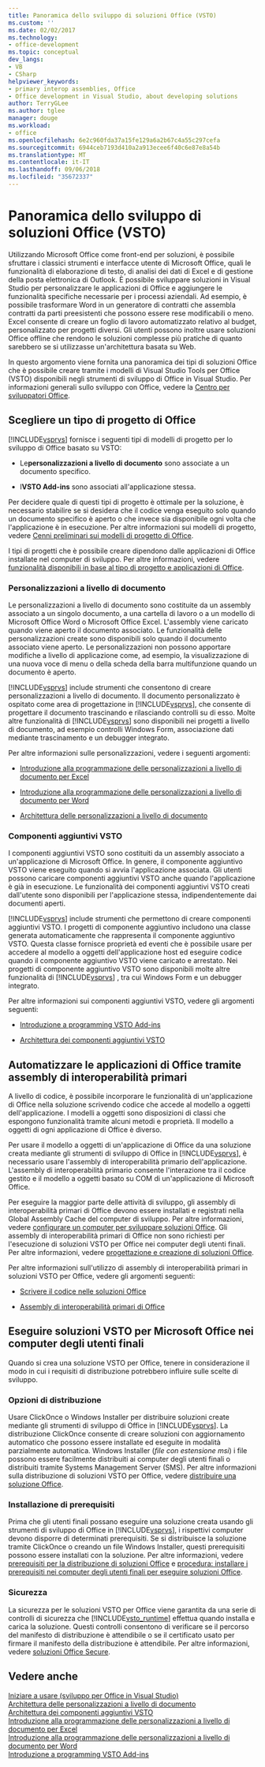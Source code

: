 ```yaml
---
title: Panoramica dello sviluppo di soluzioni Office (VSTO)
ms.custom: ''
ms.date: 02/02/2017
ms.technology:
- office-development
ms.topic: conceptual
dev_langs:
- VB
- CSharp
helpviewer_keywords:
- primary interop assemblies, Office
- Office development in Visual Studio, about developing solutions
author: TerryGLee
ms.author: tglee
manager: douge
ms.workload:
- office
ms.openlocfilehash: 6e2c960fda37a15fe129a6a2b67c4a55c297cefa
ms.sourcegitcommit: 6944ceb7193d410a2a913ecee6f40c6e87e8a54b
ms.translationtype: MT
ms.contentlocale: it-IT
ms.lasthandoff: 09/06/2018
ms.locfileid: "35672337"
---
```

# <a name="office-solutions-development-overview-vsto"></a>Panoramica dello sviluppo di soluzioni Office (VSTO)
  Utilizzando Microsoft Office come front-end per soluzioni, è possibile sfruttare i classici strumenti e interfacce utente di Microsoft Office, quali le funzionalità di elaborazione di testo, di analisi dei dati di Excel e di gestione della posta elettronica di Outlook. È possibile sviluppare soluzioni in Visual Studio per personalizzare le applicazioni di Office e aggiungere le funzionalità specifiche necessarie per i processi aziendali. Ad esempio, è possibile trasformare Word in un generatore di contratti che assembla contratti da parti preesistenti che possono essere rese modificabili o meno. Excel consente di creare un foglio di lavoro automatizzato relativo al budget, personalizzato per progetti diversi. Gli utenti possono inoltre usare soluzioni Office offline che rendono le soluzioni complesse più pratiche di quanto sarebbero se si utilizzasse un'architettura basata su Web.  
  
 In questo argomento viene fornita una panoramica dei tipi di soluzioni Office che è possibile creare tramite i modelli di Visual Studio Tools per Office (VSTO) disponibili negli strumenti di sviluppo di Office in Visual Studio. Per informazioni generali sullo sviluppo con Office, vedere la [Centro per sviluppatori Office](https://dev.office.com/).  
  
## <a name="choose-an-office-project-type"></a>Scegliere un tipo di progetto di Office  
 [!INCLUDE[vsprvs](../sharepoint/includes/vsprvs-md.md)] fornisce i seguenti tipi di modelli di progetto per lo sviluppo di Office basato su VSTO:  
  
-   Le**personalizzazioni a livello di documento** sono associate a un documento specifico.  
  
-   I**VSTO Add-ins** sono associati all'applicazione stessa.  
  
 Per decidere quale di questi tipi di progetto è ottimale per la soluzione, è necessario stabilire se si desidera che il codice venga eseguito solo quando un documento specifico è aperto o che invece sia disponibile ogni volta che l'applicazione è in esecuzione. Per altre informazioni sui modelli di progetto, vedere [Cenni preliminari sui modelli di progetto di Office](../vsto/office-project-templates-overview.md).  
  
 I tipi di progetti che è possibile creare dipendono dalle applicazioni di Office installate nel computer di sviluppo. Per altre informazioni, vedere [funzionalità disponibili in base al tipo di progetto e applicazioni di Office](../vsto/features-available-by-office-application-and-project-type.md).  
  
### <a name="document-level-customizations"></a>Personalizzazioni a livello di documento  
 Le personalizzazioni a livello di documento sono costituite da un assembly associato a un singolo documento, a una cartella di lavoro o a un modello di Microsoft Office Word o Microsoft Office Excel. L'assembly viene caricato quando viene aperto il documento associato. Le funzionalità delle personalizzazioni create sono disponibili solo quando il documento associato viene aperto. Le personalizzazioni non possono apportare modifiche a livello di applicazione come, ad esempio, la visualizzazione di una nuova voce di menu o della scheda della barra multifunzione quando un documento è aperto.  
  
 [!INCLUDE[vsprvs](../sharepoint/includes/vsprvs-md.md)] include strumenti che consentono di creare personalizzazioni a livello di documento. Il documento personalizzato è ospitato come area di progettazione in [!INCLUDE[vsprvs](../sharepoint/includes/vsprvs-md.md)], che consente di progettare il documento trascinando e rilasciando controlli su di esso. Molte altre funzionalità di [!INCLUDE[vsprvs](../sharepoint/includes/vsprvs-md.md)] sono disponibili nei progetti a livello di documento, ad esempio controlli Windows Form, associazione dati mediante trascinamento e un debugger integrato.  
  
 Per altre informazioni sulle personalizzazioni, vedere i seguenti argomenti:  
  
-   [Introduzione alla programmazione delle personalizzazioni a livello di documento per Excel](../vsto/getting-started-programming-document-level-customizations-for-excel.md)  
  
-   [Introduzione alla programmazione delle personalizzazioni a livello di documento per Word](../vsto/getting-started-programming-document-level-customizations-for-word.md)  
  
-   [Architettura delle personalizzazioni a livello di documento](../vsto/architecture-of-document-level-customizations.md)  
  
### <a name="vsto-add-ins"></a>Componenti aggiuntivi VSTO  
 I componenti aggiuntivi VSTO sono costituiti da un assembly associato a un'applicazione di Microsoft Office. In genere, il componente aggiuntivo VSTO viene eseguito quando si avvia l'applicazione associata. Gli utenti possono caricare componenti aggiuntivi VSTO anche quando l'applicazione è già in esecuzione. Le funzionalità dei componenti aggiuntivi VSTO creati dall'utente sono disponibili per l'applicazione stessa, indipendentemente dai documenti aperti.  
  
 [!INCLUDE[vsprvs](../sharepoint/includes/vsprvs-md.md)] include strumenti che permettono di creare componenti aggiuntivi VSTO. I progetti di componente aggiuntivo includono una classe generata automaticamente che rappresenta il componente aggiuntivo VSTO. Questa classe fornisce proprietà ed eventi che è possibile usare per accedere al modello a oggetti dell'applicazione host ed eseguire codice quando il componente aggiuntivo VSTO viene caricato e arrestato. Nei progetti di componente aggiuntivo VSTO sono disponibili molte altre funzionalità di [!INCLUDE[vsprvs](../sharepoint/includes/vsprvs-md.md)] , tra cui Windows Form e un debugger integrato.  
  
 Per altre informazioni sui componenti aggiuntivi VSTO, vedere gli argomenti seguenti:  
  
-   [Introduzione a programming VSTO Add-ins](../vsto/getting-started-programming-vsto-add-ins.md)  
  
-   [Architettura dei componenti aggiuntivi VSTO](../vsto/architecture-of-vsto-add-ins.md)  
  
## <a name="automate-office-applications-by-using-primary-interop-assemblies"></a>Automatizzare le applicazioni di Office tramite assembly di interoperabilità primari  
 A livello di codice, è possibile incorporare le funzionalità di un'applicazione di Office nella soluzione scrivendo codice che accede al modello a oggetti dell'applicazione. I modelli a oggetti sono disposizioni di classi che espongono funzionalità tramite alcuni metodi e proprietà. Il modello a oggetti di ogni applicazione di Office è diverso.  
  
 Per usare il modello a oggetti di un'applicazione di Office da una soluzione creata mediante gli strumenti di sviluppo di Office in [!INCLUDE[vsprvs](../sharepoint/includes/vsprvs-md.md)], è necessario usare l'assembly di interoperabilità primario dell'applicazione. L'assembly di interoperabilità primario consente l'interazione tra il codice gestito e il modello a oggetti basato su COM di un'applicazione di Microsoft Office.  
  
 Per eseguire la maggior parte delle attività di sviluppo, gli assembly di interoperabilità primari di Office devono essere installati e registrati nella Global Assembly Cache del computer di sviluppo. Per altre informazioni, vedere [configurare un computer per sviluppare soluzioni Office](../vsto/configuring-a-computer-to-develop-office-solutions.md). Gli assembly di interoperabilità primari di Office non sono richiesti per l'esecuzione di soluzioni VSTO per Office nei computer degli utenti finali. Per altre informazioni, vedere [progettazione e creazione di soluzioni Office](../vsto/designing-and-creating-office-solutions.md).  
  
 Per altre informazioni sull'utilizzo di assembly di interoperabilità primari in soluzioni VSTO per Office, vedere gli argomenti seguenti:  
  
-   [Scrivere il codice nelle soluzioni Office](../vsto/writing-code-in-office-solutions.md)  
  
-   [Assembly di interoperabilità primari di Office](../vsto/office-primary-interop-assemblies.md)  
  
## <a name="run-microsoft-vsto-office-solutions-on-end-user-computers"></a>Eseguire soluzioni VSTO per Microsoft Office nei computer degli utenti finali  
 Quando si crea una soluzione VSTO per Office, tenere in considerazione il modo in cui i requisiti di distribuzione potrebbero influire sulle scelte di sviluppo.  
  
### <a name="deployment-options"></a>Opzioni di distribuzione  
 Usare ClickOnce o Windows Installer per distribuire soluzioni create mediante gli strumenti di sviluppo di Office in [!INCLUDE[vsprvs](../sharepoint/includes/vsprvs-md.md)]. La distribuzione ClickOnce consente di creare soluzioni con aggiornamento automatico che possono essere installate ed eseguite in modalità parzialmente automatica. Windows Installer (*file con estensione msi*) i file possono essere facilmente distribuiti ai computer degli utenti finali o distribuiti tramite Systems Management Server (SMS). Per altre informazioni sulla distribuzione di soluzioni VSTO per Office, vedere [distribuire una soluzione Office](../vsto/deploying-an-office-solution.md).  
  
### <a name="install-prerequisites"></a>Installazione di prerequisiti  
 Prima che gli utenti finali possano eseguire una soluzione creata usando gli strumenti di sviluppo di Office in [!INCLUDE[vsprvs](../sharepoint/includes/vsprvs-md.md)], i rispettivi computer devono disporre di determinati prerequisiti. Se si distribuisce la soluzione tramite ClickOnce o creando un file Windows Installer, questi prerequisiti possono essere installati con la soluzione. Per altre informazioni, vedere [prerequisiti per la distribuzione di soluzioni Office](http://msdn.microsoft.com/9f672809-43a3-40a1-9057-397ce3b5126e) e [procedura: installare i prerequisiti nei computer degli utenti finali per eseguire soluzioni Office](http://msdn.microsoft.com/74dd2c52-838f-4abf-b2b4-4d7b0c2a0a98).  
  
### <a name="security"></a>Sicurezza  
 La sicurezza per le soluzioni VSTO per Office viene garantita da una serie di controlli di sicurezza che [!INCLUDE[vsto_runtime](../vsto/includes/vsto-runtime-md.md)] effettua quando installa e carica la soluzione. Questi controlli consentono di verificare se il percorso del manifesto di distribuzione è attendibile o se il certificato usato per firmare il manifesto della distribuzione è attendibile. Per altre informazioni, vedere [soluzioni Office Secure](../vsto/securing-office-solutions.md).  
  
## <a name="see-also"></a>Vedere anche  
 [Iniziare a usare &#40;sviluppo per Office in Visual Studio&#41;](../vsto/getting-started-office-development-in-visual-studio.md)   
 [Architettura delle personalizzazioni a livello di documento](../vsto/architecture-of-document-level-customizations.md)   
 [Architettura dei componenti aggiuntivi VSTO](../vsto/architecture-of-vsto-add-ins.md)   
 [Introduzione alla programmazione delle personalizzazioni a livello di documento per Excel](../vsto/getting-started-programming-document-level-customizations-for-excel.md)   
 [Introduzione alla programmazione delle personalizzazioni a livello di documento per Word](../vsto/getting-started-programming-document-level-customizations-for-word.md)   
 [Introduzione a programming VSTO Add-ins](../vsto/getting-started-programming-vsto-add-ins.md)  
  
  